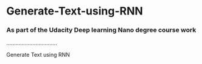 # Generate-Text-using-RNN
### As part of the Udacity Deep learning Nano degree course work

.................................

Generate Text using RNN
